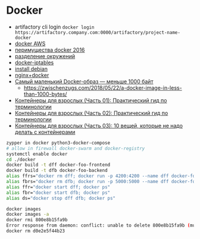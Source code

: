 # Docker

 * artifactory cli login 
	`docker login https://artifactory.company.com:0000/artifactory/project-name-docker`
 * [docker AWS](https://habrahabr.ru/post/310460/)
 * [перимущества docker 2016](https://habrahabr.ru/post/277699/)
 * [разделение окружений](https://habrahabr.ru/post/327698/)
 * [docker-iptables](https://blog.andyet.com/2014/09/11/docker-host-iptables-forwarding/)
 * [install debian](https://docs.docker.com/engine/installation/linux/debian/)
 * [nginx+docker](https://gist.github.com/cboettig/8643341bd3c93b62b5c2)
 * [Самый маленький Docker-образ — меньше 1000 байт](https://habr.com/company/flant/blog/413959/)
    * https://zwischenzugs.com/2018/05/22/a-docker-image-in-less-than-1000-bytes/
 * [Контейнеры для взрослых (Часть 01): Практический гид по терминологии](https://habr.com/company/redhatrussia/blog/421663/)   
 * [Контейнеры для взрослых (Часть 02): Практический гид по терминологии](https://habr.com/company/redhatrussia/blog/416827/)
 * [Контейнеры для взрослых (Часть 03): 10 вещей, которые не надо делать с контейнерами](https://habr.com/company/redhatrussia/blog/421663/)

 ```bash
zypper in docker python3-docker-compose
# allow in firewall docker-swarm and docker-registry
systemctl enable docker
cd ./docker
docker build -t dff docker-foo-frontend
docker build -t dfb docker-foo-backend
alias ffrs="docker rm dff; docker run -p 4200:4200 --name dff docker-foo-frontend; docker ps"
alias fbrs="docker rm dfb; docker run -p 5000:5000 --name dff docker-foo-backend; docker ps"
alias ffr="docker start dff; docker ps"
alias fbr="docker start dfb; docker ps"
alias ds="docker stop dff dfb; docker ps"
 ```

```bash
docker images
docker images -a
docker rmi 800e8b15fa9b
Error response from daemon: conflict: unable to delete 800e8b15fa9b (must be forced) - image is being used by stopped container d0e2e5f44b23
docker rm d0e2e5f44b23
```
